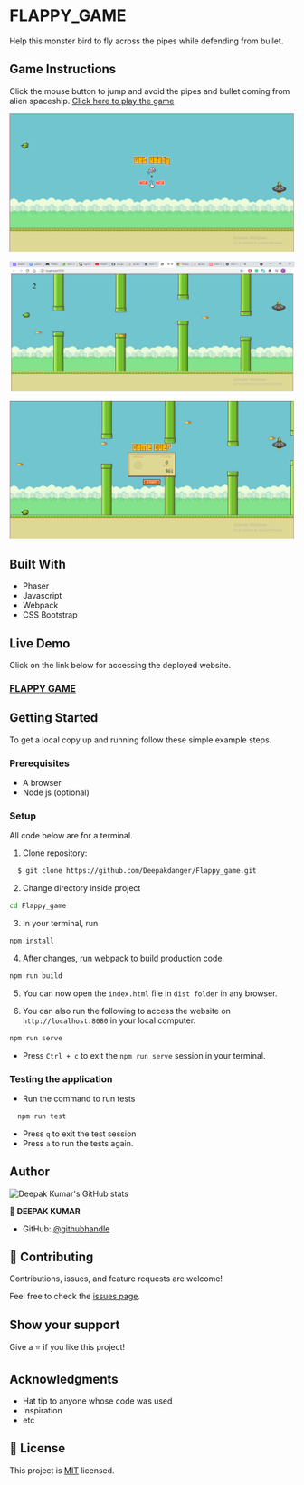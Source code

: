 # FLAPPY_GAME
  Help this monster bird to fly across the pipes while defending from bullet.

## Game Instructions
Click the mouse button to jump and avoid the pipes and bullet coming from alien spaceship.
[Click here to play the game](https://deepakdanger.github.io/Flappy_game/)</p>

![Start Screen](src/assets/images/screen1.PNG)

![Mid Game](src/assets/images/screen2.png)

![End Screen](src/assets/images/screen3.PNG)

## Built With
- Phaser  
- Javascript
- Webpack
- CSS Bootstrap

## Live Demo

Click on the link below for accessing the deployed website.
### [FLAPPY GAME](https://lit-coast-37479.herokuapp.com/)</p>


## Getting Started

To get a local copy up and running follow these simple example steps.

### Prerequisites
- A browser
- Node js (optional)

### Setup

All code below are for a terminal.

1. Clone repository: 
```sh
  $ git clone https://github.com/Deepakdanger/Flappy_game.git
```
2. Change directory inside project
```sh
cd Flappy_game
```
3. In your terminal, run 
```sh
npm install
```
4. After changes, run webpack to build production code.
```sh
npm run build
```
5. You can now open the `index.html` file in `dist folder` in any browser.
   
6. You can also run the following to access the website on `http://localhost:8080` in your local computer.
```sh
npm run serve
```
* Press `Ctrl + c` to exit the `npm run serve` session in your terminal.

### Testing the application

* Run the command to run tests
```sh
  npm run test
```
* Press `q` to exit the test session
* Press `a` to run the tests again.

## Author

![Deepak Kumar's GitHub stats](https://github-readme-stats.vercel.app/api?username=Deepakdanger&count_private=true&theme=dark&show_icons=true)

👤 **DEEPAK KUMAR**
- GitHub: [@githubhandle](https://github.com/Deepakdanger)

## 🤝 Contributing

Contributions, issues, and feature requests are welcome!

Feel free to check the [issues page](https://github.com/Deepakdanger/Flappy_game/issues).

## Show your support

Give a ⭐️ if you like this project!

## Acknowledgments

- Hat tip to anyone whose code was used
- Inspiration
- etc

## 📝 License

This project is [MIT](/LICENSE) licensed.